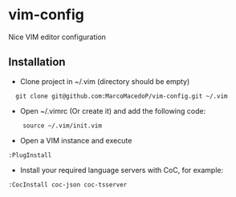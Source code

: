 # vim-config
Nice VIM editor configuration

## Installation
- Clone project in ~/.vim (directory should be empty)

```
  git clone git@github.com:MarcoMacedoP/vim-config.git ~/.vim
```

- Open ~/.vimrc (Or create it) and add the following code:
```
    source ~/.vim/init.vim 
```
- Open a VIM instance and execute
```
:PlugInstall
```
- Install your required language servers with CoC, for example:
```
:CocInstall coc-json coc-tsserver
```
